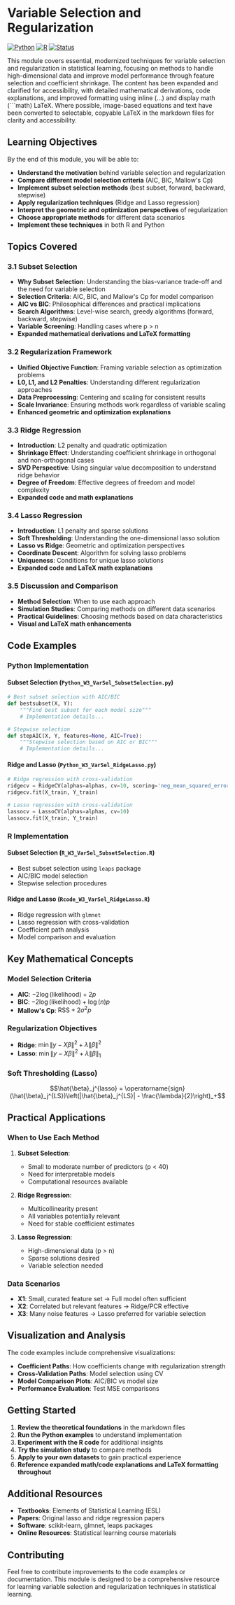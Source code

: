 # Variable Selection and Regularization

[![Python](https://img.shields.io/badge/Python-3.8+-blue.svg)](https://www.python.org/)
[![R](https://img.shields.io/badge/R-4.0+-green.svg)](https://www.r-project.org/)
[![Status](https://img.shields.io/badge/Status-Complete-brightgreen.svg)](https://github.com/darinz/Statistical-Learning)

This module covers essential, modernized techniques for variable selection and regularization in statistical learning, focusing on methods to handle high-dimensional data and improve model performance through feature selection and coefficient shrinkage. The content has been expanded and clarified for accessibility, with detailed mathematical derivations, code explanations, and improved formatting using inline ($`...`$) and display math (```math) LaTeX. Where possible, image-based equations and text have been converted to selectable, copyable LaTeX in the markdown files for clarity and accessibility.

## Learning Objectives

By the end of this module, you will be able to:

- **Understand the motivation** behind variable selection and regularization
- **Compare different model selection criteria** (AIC, BIC, Mallow's Cp)
- **Implement subset selection methods** (best subset, forward, backward, stepwise)
- **Apply regularization techniques** (Ridge and Lasso regression)
- **Interpret the geometric and optimization perspectives** of regularization
- **Choose appropriate methods** for different data scenarios
- **Implement these techniques** in both R and Python

## Topics Covered

### 3.1 Subset Selection
- **Why Subset Selection**: Understanding the bias-variance trade-off and the need for variable selection
- **Selection Criteria**: AIC, BIC, and Mallow's Cp for model comparison
- **AIC vs BIC**: Philosophical differences and practical implications
- **Search Algorithms**: Level-wise search, greedy algorithms (forward, backward, stepwise)
- **Variable Screening**: Handling cases where p > n
- **Expanded mathematical derivations and LaTeX formatting**

### 3.2 Regularization Framework
- **Unified Objective Function**: Framing variable selection as optimization problems
- **L0, L1, and L2 Penalties**: Understanding different regularization approaches
- **Data Preprocessing**: Centering and scaling for consistent results
- **Scale Invariance**: Ensuring methods work regardless of variable scaling
- **Enhanced geometric and optimization explanations**

### 3.3 Ridge Regression
- **Introduction**: L2 penalty and quadratic optimization
- **Shrinkage Effect**: Understanding coefficient shrinkage in orthogonal and non-orthogonal cases
- **SVD Perspective**: Using singular value decomposition to understand ridge behavior
- **Degree of Freedom**: Effective degrees of freedom and model complexity
- **Expanded code and math explanations**

### 3.4 Lasso Regression
- **Introduction**: L1 penalty and sparse solutions
- **Soft Thresholding**: Understanding the one-dimensional lasso solution
- **Lasso vs Ridge**: Geometric and optimization perspectives
- **Coordinate Descent**: Algorithm for solving lasso problems
- **Uniqueness**: Conditions for unique lasso solutions
- **Expanded code and LaTeX math explanations**

### 3.5 Discussion and Comparison
- **Method Selection**: When to use each approach
- **Simulation Studies**: Comparing methods on different data scenarios
- **Practical Guidelines**: Choosing methods based on data characteristics
- **Visual and LaTeX math enhancements**

## Code Examples

### Python Implementation

#### Subset Selection (`Python_W3_VarSel_SubsetSelection.py`)
```python
# Best subset selection with AIC/BIC
def bestsubset(X, Y):
    """Find best subset for each model size"""
    # Implementation details...

# Stepwise selection
def stepAIC(X, Y, features=None, AIC=True):
    """Stepwise selection based on AIC or BIC"""
    # Implementation details...
```

#### Ridge and Lasso (`Python_W3_VarSel_RidgeLasso.py`)
```python
# Ridge regression with cross-validation
ridgecv = RidgeCV(alphas=alphas, cv=10, scoring='neg_mean_squared_error')
ridgecv.fit(X_train, Y_train)

# Lasso regression with cross-validation
lassocv = LassoCV(alphas=alphas, cv=10)
lassocv.fit(X_train, Y_train)
```

### R Implementation

#### Subset Selection (`R_W3_VarSel_SubsetSelection.R`)
- Best subset selection using `leaps` package
- AIC/BIC model selection
- Stepwise selection procedures

#### Ridge and Lasso (`Rcode_W3_VarSel_RidgeLasso.R`)
- Ridge regression with `glmnet`
- Lasso regression with cross-validation
- Coefficient path analysis
- Model comparison and evaluation

## Key Mathematical Concepts

### Model Selection Criteria
- **AIC**: $`-2\log(\text{likelihood}) + 2p`$
- **BIC**: $`-2\log(\text{likelihood}) + \log(n)p`$
- **Mallow's Cp**: $`\text{RSS} + 2\sigma^2 p`$

### Regularization Objectives
- **Ridge**: $`\min \|y - X\beta\|^2 + \lambda\|\beta\|^2`$
- **Lasso**: $`\min \|y - X\beta\|^2 + \lambda\|\beta\|_1`$

### Soft Thresholding (Lasso)
```math
\hat{\beta}_j^{lasso} = \operatorname{sign}(\hat{\beta}_j^{LS})\left(|\hat{\beta}_j^{LS}| - \frac{\lambda}{2}\right)_+
```

## Practical Applications

### When to Use Each Method

1. **Subset Selection**:
   - Small to moderate number of predictors (p < 40)
   - Need for interpretable models
   - Computational resources available

2. **Ridge Regression**:
   - Multicollinearity present
   - All variables potentially relevant
   - Need for stable coefficient estimates

3. **Lasso Regression**:
   - High-dimensional data (p > n)
   - Sparse solutions desired
   - Variable selection needed

### Data Scenarios

- **X1**: Small, curated feature set → Full model often sufficient
- **X2**: Correlated but relevant features → Ridge/PCR effective
- **X3**: Many noise features → Lasso preferred for variable selection

## Visualization and Analysis

The code examples include comprehensive visualizations:

- **Coefficient Paths**: How coefficients change with regularization strength
- **Cross-Validation Paths**: Model selection using CV
- **Model Comparison Plots**: AIC/BIC vs model size
- **Performance Evaluation**: Test MSE comparisons

## Getting Started

1. **Review the theoretical foundations** in the markdown files
2. **Run the Python examples** to understand implementation
3. **Experiment with the R code** for additional insights
4. **Try the simulation study** to compare methods
5. **Apply to your own datasets** to gain practical experience
6. **Reference expanded math/code explanations and LaTeX formatting throughout**

## Additional Resources

- **Textbooks**: Elements of Statistical Learning (ESL)
- **Papers**: Original lasso and ridge regression papers
- **Software**: scikit-learn, glmnet, leaps packages
- **Online Resources**: Statistical learning course materials

## Contributing

Feel free to contribute improvements to the code examples or documentation. This module is designed to be a comprehensive resource for learning variable selection and regularization techniques in statistical learning. 